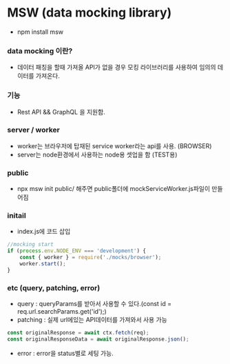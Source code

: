 # MSW (data mocking library)

-   npm install msw

### data mocking 이란?

-   데이터 패칭을 할때 가져올 API가 없을 경우 모킹 라이브러리를 사용하여 임의의 데이터를 가져온다.

### 기능

-   Rest API && GraphQL 을 지원함.

### server / worker

-   worker는 브라우저에 탑재된 service worker라는 api를 사용. (BROWSER)
-   server는 node환경에서 사용하는 node용 셋업을 함 (TEST용)

### public

-   npx msw init public/ 해주면 public폴더에 mockServiceWorker.js파일이 만들어짐

### initail

-   index.js에 코드 삽입

```javascript
//mocking start
if (process.env.NODE_ENV === 'development') {
    const { worker } = require('./mocks/browser');
    worker.start();
}
```

### etc (query, patching, error)

-   query : queryParams를 받아서 사용할 수 있다.(const id = req.url.searchParams.get('id');)
-   patching : 실제 url에있는 API데이터를 가져와서 사용 가능

```javascript
const originalResponse = await ctx.fetch(req);
const originalResponseData = await originalResponse.json();
```

-   error : error을 status별로 세팅 가능.
